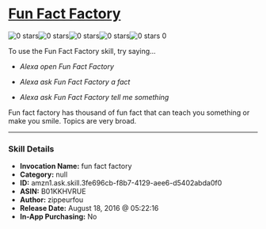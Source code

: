 # [Fun Fact Factory](http://alexa.amazon.com/#skills/amzn1.ask.skill.3fe696cb-f8b7-4129-aee6-d5402abda0f0)
![0 stars](../../images/ic_star_border_black_18dp_1x.png)![0 stars](../../images/ic_star_border_black_18dp_1x.png)![0 stars](../../images/ic_star_border_black_18dp_1x.png)![0 stars](../../images/ic_star_border_black_18dp_1x.png)![0 stars](../../images/ic_star_border_black_18dp_1x.png) 0

To use the Fun Fact Factory skill, try saying...

* *Alexa open Fun Fact Factory*

* *Alexa ask Fun Fact Factory a fact*

* *Alexa ask Fun Fact Factory tell me something*

Fun fact factory has thousand of fun fact that can teach you something or make you smile.
Topics are very broad.

***

### Skill Details

* **Invocation Name:** fun fact factory
* **Category:** null
* **ID:** amzn1.ask.skill.3fe696cb-f8b7-4129-aee6-d5402abda0f0
* **ASIN:** B01KKHVRUE
* **Author:** zippeurfou
* **Release Date:** August 18, 2016 @ 05:22:16
* **In-App Purchasing:** No

